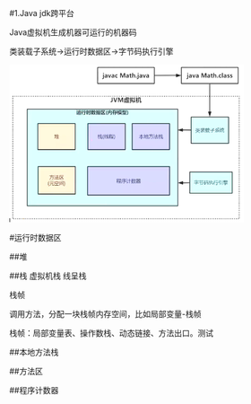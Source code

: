 #1.Java jdk跨平台

Java虚拟机生成机器可运行的机器码

类装载子系统->运行时数据区->字节码执行引擎

![avatar](jvm_one.png)

#运行时数据区

##堆

##栈   虚拟机栈   线呈栈

栈帧


调用方法，分配一块栈帧内存空间，比如局部变量-栈帧

栈帧：局部变量表、操作数栈、动态链接、方法出口。测试

##本地方法栈

##方法区

##程序计数器